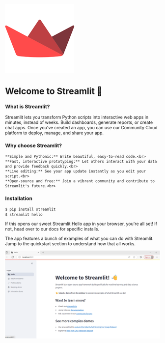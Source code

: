 
![Alt Text](images.png)

# Welcome to Streamlit 👋 <br>

### What is Streamlit? <br>

Streamlit lets you transform Python scripts into interactive web apps in minutes, instead of weeks. Build dashboards, generate reports, or create chat apps. Once you’ve created an app, you can use our Community Cloud platform to deploy, manage, and share your app. <br>

### Why choose Streamlit? <br>
    **Simple and Pythonic:** Write beautiful, easy-to-read code.<br>
    **Fast, interactive prototyping:** Let others interact with your data and provide feedback quickly.<br>
    **Live editing:** See your app update instantly as you edit your script.<br>
    **Open-source and free:** Join a vibrant community and contribute to Streamlit's future.<br>

### Installation <br>
`$ pip install streamlit` <br>
`$ streamlit hello` <br>

If this opens our sweet Streamlit Hello app in your browser, you're all set! If not, head over to our docs for specific installs. <br>

The app features a bunch of examples of what you can do with Streamlit. Jump to the quickstart section to understand how that all works. <br>



![alt text](image-1.png)
